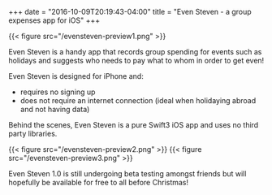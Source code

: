 +++
date = "2016-10-09T20:19:43-04:00"
title = "Even Steven - a group expenses app for iOS"
+++

{{< figure src="/evensteven-preview1.png" >}}

Even Steven is a handy app that records group spending for events such as holidays and suggests who needs to pay what to whom in order to get even! 

Even Steven is designed for iPhone and:

- requires no signing up
- does not require an internet connection (ideal when holidaying abroad and not having data)

Behind the scenes, Even Steven is a pure Swift3 iOS app and uses no third party libraries.

{{< figure src="/evensteven-preview2.png" >}}
{{< figure src="/evensteven-preview3.png" >}}

Even Steven 1.0 is still undergoing beta testing amongst friends but will hopefully be available for free to all before Christmas!
